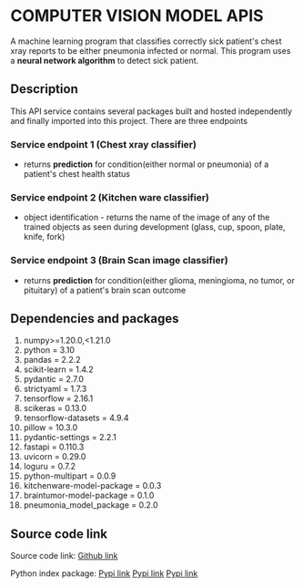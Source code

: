 # COMPUTER VISION MODEL APIS

A machine learning program that classifies correctly sick patient's chest xray reports to be either pneumonia infected or normal. This program uses a **neural network algorithm** to detect sick patient.

## Description  

This API service contains several packages built and hosted independently and finally imported into this project. There are three endpoints

### Service endpoint 1 (Chest xray classifier)

- returns **prediction** for condition(either normal or pneumonia) of a patient's chest health status

### Service endpoint 2 (Kitchen ware classifier)

- object identification - returns the name of the image of any of the trained objects as seen during development (glass, cup, spoon, plate, knife, fork)

### Service endpoint 3 (Brain Scan image classifier)

- returns **prediction** for condition(either glioma, meningioma, no tumor, or pituitary) of a patient's brain scan outcome

## Dependencies and packages  

1. numpy>=1.20.0,<1.21.0
2. python = 3.10
3. pandas = 2.2.2
4. scikit-learn = 1.4.2
5. pydantic = 2.7.0
6. strictyaml = 1.7.3
7. tensorflow = 2.16.1
8. scikeras = 0.13.0
9. tensorflow-datasets = 4.9.4
10. pillow = 10.3.0
11. pydantic-settings = 2.2.1
12. fastapi = 0.110.3
13. uvicorn = 0.29.0
14. loguru = 0.7.2
15. python-multipart = 0.0.9
16. kitchenware-model-package = 0.0.3
17. braintumor-model-package = 0.1.0
18. pneumonia_model_package = 0.2.0

## Source code link  

Source code link:
[Github link](https://github.com/chibuikeeugene/computer_vision_model_apis.git)

Python index package:
[Pypi link](https://pypi.org/project/pneumonia_model_package/)
[Pypi link](https://pypi.org/project/braintumor-model-package/)
[Pypi link](https://pypi.org/project/kitchenware_model_package/)
